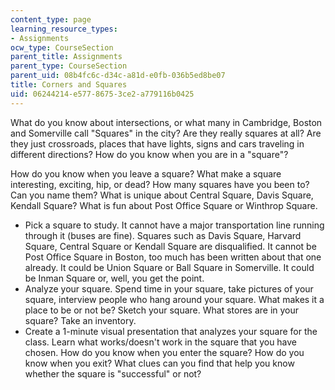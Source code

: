 ```yaml
---
content_type: page
learning_resource_types:
- Assignments
ocw_type: CourseSection
parent_title: Assignments
parent_type: CourseSection
parent_uid: 08b4fc6c-d34c-a81d-e0fb-036b5ed8be07
title: Corners and Squares
uid: 06244214-e577-8675-3ce2-a779116b0425
---
```


What do you know about intersections, or what many in Cambridge, Boston and Somerville call "Squares" in the city? Are they really squares at all? Are they just crossroads, places that have lights, signs and cars traveling in different directions? How do you know when you are in a "square"?

How do you know when you leave a square? What make a square interesting, exciting, hip, or dead? How many squares have you been to? Can you name them? What is unique about Central Square, Davis Square, Kendall Square? What is fun about Post Office Square or Winthrop Square.

*   Pick a square to study. It cannot have a major transportation line running through it (buses are fine). Squares such as Davis Square, Harvard Square, Central Square or Kendall Square are disqualified. It cannot be Post Office Square in Boston, too much has been written about that one already. It could be Union Square or Ball Square in Somerville. It could be Inman Square or, well, you get the point.
*   Analyze your square. Spend time in your square, take pictures of your square, interview people who hang around your square. What makes it a place to be or not be? Sketch your square. What stores are in your square? Take an inventory.
*   Create a 1-minute visual presentation that analyzes your square for the class. Learn what works/doesn't work in the square that you have chosen. How do you know when you enter the square? How do you know when you exit? What clues can you find that help you know whether the square is "successful" or not?